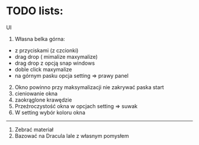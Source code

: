 # TODO lists:
UI
1. Własna belka górna:
 - z przyciskami (z czcionki)
 - drag drop ( mimalize maxymalize)
 - drag drop z opcją snap windows 
 - doble click maxymalize
 - na górnym pasku opcja setting => prawy panel 
2. Okno powinno przy maksymalizacji nie zakrywać paska start
3. cieniowanie okna 
4. zaokrąglone krawędzie 
5. Przeźroczystość okna w opcjach setting => suwak 
6. W setting wybór koloru okna


-------------
1. Zebrać materiał 
2. Bazować na Dracula lale z własnym pomysłem 

